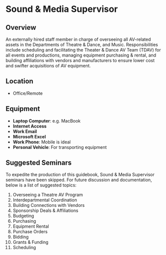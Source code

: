 # Sound & Media Supervisor

## Overview

An externally hired staff member in charge of overseeing all AV-related assets in the Departments of Theatre & Dance, and Music. Responsibilities include scheduling and facilitating the Theater & Dance AV Team (TDAV) for all events and productions, managing equipment purchasing & rental, and building affiliations with vendors and manufacturers to ensure lower cost and swifter acquisitions of AV equipment.

## Location

- Office/Remote

## Equipment

- **Laptop Computer**: e.g. MacBook
- **Internet Access**
- **Work Email**
- **Microsoft Excel**
- **Work Phone**: Mobile is ideal
- **Personal Vehicle**: For transporting equipment

## Suggested Seminars

To expedite the production of this guidebook, Sound & Media Supervisor seminars have been skipped. For future discussion and documentation, below is a list of suggested topics:

1. Overseeing a Theatre AV Program
2. Interdepartmental Coordination
3. Building Connections with Vendors
4. Sponsorship Deals & Affiliations
5. Budgeting
6. Purchasing
7. Equipment Rental
8. Purchase Orders
9. Bidding
10. Grants & Funding
11. Scheduling
